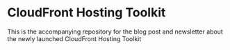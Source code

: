 # CloudFront Hosting Toolkit

This is the accompanying repository for the blog post and newsletter about the newly launched CloudFront Hosting Toolkit
